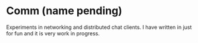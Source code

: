 Comm (name pending)
===================

Experiments in networking and distributed chat clients.
I have written in just for fun and it is very work in progress.
